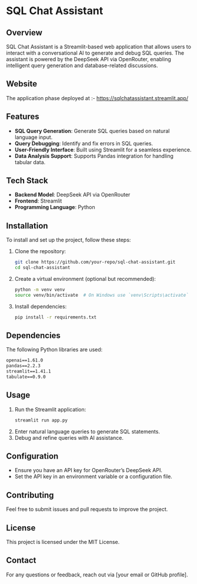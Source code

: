 # SQL Chat Assistant

## Overview
SQL Chat Assistant is a Streamlit-based web application that allows users to interact with a conversational AI to generate and debug SQL queries. The assistant is powered by the DeepSeek API via OpenRouter, enabling intelligent query generation and database-related discussions.

## Website
The application phase deployed at :- https://sqlchatassistant.streamlit.app/ 

## Features
- **SQL Query Generation**: Generate SQL queries based on natural language input.
- **Query Debugging**: Identify and fix errors in SQL queries.
- **User-Friendly Interface**: Built using Streamlit for a seamless experience.
- **Data Analysis Support**: Supports Pandas integration for handling tabular data.

## Tech Stack
- **Backend Model**: DeepSeek API via OpenRouter
- **Frontend**: Streamlit
- **Programming Language**: Python

## Installation
To install and set up the project, follow these steps:

1. Clone the repository:
   ```bash
   git clone https://github.com/your-repo/sql-chat-assistant.git
   cd sql-chat-assistant
   ```
2. Create a virtual environment (optional but recommended):
   ```bash
   python -m venv venv
   source venv/bin/activate  # On Windows use `venv\Scripts\activate`
   ```
3. Install dependencies:
   ```bash
   pip install -r requirements.txt
   ```

## Dependencies
The following Python libraries are used:
```txt
openai==1.61.0
pandas==2.2.3
streamlit==1.41.1
tabulate==0.9.0
```

## Usage
1. Run the Streamlit application:
   ```bash
   streamlit run app.py
   ```
2. Enter natural language queries to generate SQL statements.
3. Debug and refine queries with AI assistance.

## Configuration
- Ensure you have an API key for OpenRouter’s DeepSeek API.
- Set the API key in an environment variable or a configuration file.

## Contributing
Feel free to submit issues and pull requests to improve the project.

## License
This project is licensed under the MIT License.

## Contact
For any questions or feedback, reach out via [your email or GitHub profile].

